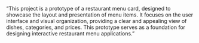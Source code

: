 “This project is a prototype of a restaurant menu card, designed to showcase the layout and presentation of menu items.
It focuses on the user interface and visual organization, providing a clear and appealing view of dishes, categories, and prices.
This prototype serves as a foundation for designing interactive restaurant menu applications.”
